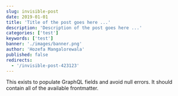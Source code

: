 ```yaml
---
slug: invisible-post
date: 2019-01-01
title: 'Title of the post goes here ...'
description: 'Description of the post goes here ...'
categories: ['test']
keywords: ['test']
banner: './images/banner.png'
author: 'Hozefa Mangalorewala'
published: false
redirects:
  - '/invisible-post-423123'
---
```


This exists to populate GraphQL fields and avoid null errors. It should contain all of the available frontmatter.
